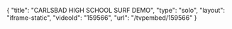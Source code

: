 {
    "title": "CARLSBAD HIGH SCHOOL SURF DEMO",
    "type": "solo",
    "layout": "iframe-static",
    "videoId": "159566",
    "url": "\/tvpembed\/159566"
}